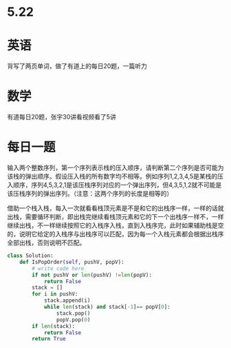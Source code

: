 # 5.22

# 英语

背写了两页单词，做了有道上的每日20题，一篇听力

# 数学    

有道每日20题，张宇30讲看视频看了5讲

#  每日一题  

输入两个整数序列，第一个序列表示栈的压入顺序，请判断第二个序列是否可能为该栈的弹出顺序。假设压入栈的所有数字均不相等。例如序列1,2,3,4,5是某栈的压入顺序，序列4,5,3,2,1是该压栈序列对应的一个弹出序列，但4,3,5,1,2就不可能是该压栈序列的弹出序列。（注意：这两个序列的长度是相等的）

借助一个栈入栈，每入一次就看看栈顶元素是不是和它的出栈序一样，一样的话就出栈，需要循环判断，即出栈完继续看栈顶元素和它的下一个出栈序一样不，一样继续出栈，不一样继续按照它的入栈序入栈，直到入栈序完，此时如果辅助栈是空的，说明它给定的入栈序与出栈序可以匹配，因为每一个入栈元素都会根据出栈序全部出栈，否则说明不匹配。

```python
class Solution:
    def IsPopOrder(self, pushV, popV):
        # write code here
        if not pushV or len(pushV) !=len(popV):
            return False
        stack = []
        for i in pushV:
            stack.append(i)
            while len(stack) and stack[-1]== popV[0]:
                stack.pop()
                popV.pop(0)
        if len(stack):
            return False
        return True
```

